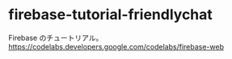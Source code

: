 # firebase-tutorial-friendlychat
Firebase のチュートリアル。https://codelabs.developers.google.com/codelabs/firebase-web
